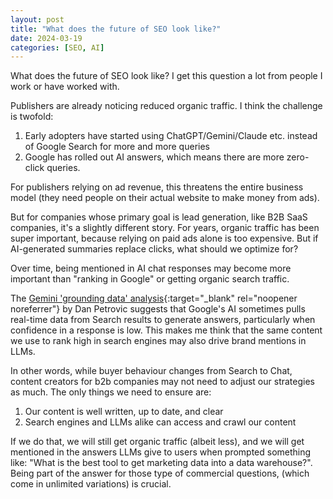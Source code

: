 ```yaml
---
layout: post
title: "What does the future of SEO look like?"
date: 2024-03-19
categories: [SEO, AI]
---
```


What does the future of SEO look like?
I get this question a lot from people I work or have worked with.

Publishers are already noticing reduced organic traffic. I think the challenge is twofold:
1. Early adopters have started using ChatGPT/Gemini/Claude etc. instead of Google Search for more and more queries
2. Google has rolled out AI answers, which means there are more zero-click queries. 

For publishers relying on ad revenue, this threatens the entire business model (they need people on their actual website to make money from ads).

But for companies whose primary goal is lead generation, like B2B SaaS companies, it's a slightly different story. For years, organic traffic has been super important, because relying on paid ads alone is too expensive. But if AI-generated summaries replace clicks, what should we optimize for?

Over time, being mentioned in AI chat responses may become more important than "ranking in Google" or getting organic search traffic. 

The [Gemini 'grounding data' analysis](https://dejan.ai/blog/hacking-gemini/){:target="_blank" rel="noopener noreferrer"} by Dan Petrovic suggests that Google's AI sometimes pulls real-time data from Search results to generate answers, particularly when confidence in a response is low. This makes me think that the same content we use to rank high in search engines may also drive brand mentions in LLMs.

In other words, while buyer behaviour changes from Search to Chat, content creators for b2b companies may not need to adjust our strategies as much. The only things we need to ensure are:
1. Our content is well written, up to date, and clear
2. Search engines and LLMs alike can access and crawl our content

If we do that, we will still get organic traffic (albeit less), and we will get mentioned in the answers LLMs give to users when prompted something like: "What is the best tool to get marketing data into a data warehouse?". Being part of the answer for those type of commercial questions, (which come in unlimited variations) is crucial. 
